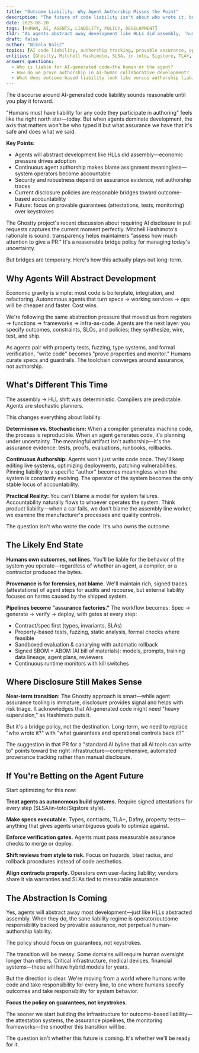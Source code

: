 ```yaml
---
title: "Outcome Liability: Why Agent Authorship Misses the Point"
description: "The future of code liability isn't about who wrote it, but who operates it. Provable assurance beats authorship tracking."
date: 2025-08-20
tags: [HUMAN, AI, AGENTS, LIABILITY, POLICY, DEVELOPMENT]
tldr: "As agents abstract away development like HLLs did assembly, 'human liability for authored code' becomes meaningless. The future is operator liability backed by provable assurance—signed attestations, property tests, and runtime monitoring matter more than keystrokes."
draft: false
author: "Nikola Balić"
topics: [AI code liability, authorship tracking, provable assurance, operator responsibility, policy frameworks]
entities: [Ghostty, Mitchell Hashimoto, SLSA, in-toto, Sigstore, TLA+, Dafny]
answers_questions:
  - Who is liable for AI-generated code—the human or the agent?
  - How do we prove authorship in AI-human collaborative development?
  - What does outcome-based liability look like versus authorship liability?
---
```


The discourse around AI-generated code liability sounds reasonable until you play it forward.

"Humans must have liability for any code they participate in authoring" feels like the right north star—today. But when agents dominate development, the axis that matters won't be who typed it but what assurance we have that it's safe and does what we said.

**Key Points:**

- Agents will abstract development like HLLs did assembly—economic pressure drives adoption
- Continuous agent authorship makes blame assignment meaningless—system operators become accountable
- Security and robustness depend on assurance evidence, not authorship traces
- Current disclosure policies are reasonable bridges toward outcome-based accountability
- Future: focus on provable guarantees (attestations, tests, monitoring) over keystrokes

The Ghostty project's recent discussion about requiring AI disclosure in pull requests captures the current moment perfectly. Mitchell Hashimoto's rationale is sound: transparency helps maintainers "assess how much attention to give a PR." It's a reasonable bridge policy for managing today's uncertainty.

But bridges are temporary. Here's how this actually plays out long-term.

## Why Agents Will Abstract Development

Economic gravity is simple: most code is boilerplate, integration, and refactoring. Autonomous agents that turn specs → working services → ops will be cheaper and faster. Cost wins.

We're following the same abstraction pressure that moved us from registers → functions → frameworks → infra-as-code. Agents are the next layer: you specify outcomes, constraints, SLOs, and policies; they synthesize, wire, test, and ship.

As agents pair with property tests, fuzzing, type systems, and formal verification, "write code" becomes "prove properties and monitor." Humans curate specs and guardrails. The toolchain converges around assurance, not authorship.

## What's Different This Time

The assembly → HLL shift was deterministic. Compilers are predictable. Agents are stochastic planners.

This changes everything about liability.

**Determinism vs. Stochasticism:** When a compiler generates machine code, the process is reproducible. When an agent generates code, it's planning under uncertainty. The meaningful artifact isn't authorship—it's the assurance evidence: tests, proofs, evaluations, runbooks, rollbacks.

**Continuous Authorship:** Agents won't just write code once. They'll keep editing live systems, optimizing deployments, patching vulnerabilities. Pinning liability to a specific "author" becomes meaningless when the system is constantly evolving. The operator of the system becomes the only stable locus of accountability.

**Practical Reality:** You can't blame a model for system failures. Accountability naturally flows to whoever operates the system. Think product liability—when a car fails, we don't blame the assembly line worker, we examine the manufacturer's processes and quality controls.

The question isn't who wrote the code. It's who owns the outcome.

## The Likely End State

**Humans own outcomes, not lines.** You'll be liable for the behavior of the system you operate—regardless of whether an agent, a compiler, or a contractor produced the bytes.

**Provenance is for forensics, not blame.** We'll maintain rich, signed traces (attestations) of agent steps for audits and recourse, but external liability focuses on harms caused by the shipped system.

**Pipelines become "assurance factories."** The workflow becomes: Spec → generate → verify → deploy, with gates at every step:

- Contract/spec first (types, invariants, SLAs)
- Property-based tests, fuzzing, static analysis, formal checks where feasible
- Sandboxed evaluation & canarying with automatic rollback
- Signed SBOM + ABOM (AI bill of materials): models, prompts, training data lineage, agent plans, reviewers
- Continuous runtime monitors with kill switches

## Where Disclosure Still Makes Sense

**Near-term transition:** The Ghostty approach is smart—while agent assurance tooling is immature, disclosure provides signal and helps with risk triage. It acknowledges that AI-generated code might need "heavy supervision," as Hashimoto puts it.

But it's a bridge policy, not the destination. Long-term, we need to replace "who wrote it?" with "what guarantees and operational controls back it?"

The suggestion in that PR for a "standard AI byline that all AI tools can write to" points toward the right infrastructure—comprehensive, automated provenance tracking rather than manual disclosure.

## If You're Betting on the Agent Future

Start optimizing for this now:

**Treat agents as autonomous build systems.** Require signed attestations for every step (SLSA/in-toto/Sigstore style).

**Make specs executable.** Types, contracts, TLA+, Dafny, property tests—anything that gives agents unambiguous goals to optimize against.

**Enforce verification gates.** Agents must pass measurable assurance checks to merge or deploy.

**Shift reviews from style to risk.** Focus on hazards, blast radius, and rollback procedures instead of code aesthetics.

**Align contracts properly.** Operators own user-facing liability; vendors share it via warranties and SLAs tied to measurable assurance.

## The Abstraction Is Coming

Yes, agents will abstract away most development—just like HLLs abstracted assembly. When they do, the sane liability regime is operator/outcome responsibility backed by provable assurance, not perpetual human-authorship liability.

The policy should focus on guarantees, not keystrokes.

The transition will be messy. Some domains will require human oversight longer than others. Critical infrastructure, medical devices, financial systems—these will have hybrid models for years.

But the direction is clear. We're moving from a world where humans write code and take responsibility for every line, to one where humans specify outcomes and take responsibility for system behavior.

**Focus the policy on guarantees, not keystrokes.**

The sooner we start building the infrastructure for outcome-based liability—the attestation systems, the assurance pipelines, the monitoring frameworks—the smoother this transition will be.

The question isn't whether this future is coming. It's whether we'll be ready for it.